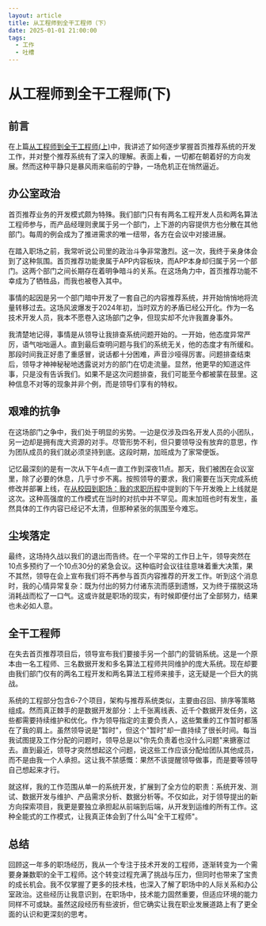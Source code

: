 ```yaml
---
layout: article
title: 从工程师到全干工程师（下）
date: 2025-01-01 21:00:00
tags:
  - 工作
  - 吐槽
---
```


# 从工程师到全干工程师(下)

## 前言
在上篇[从工程师到全干工程师(上)](./article/20241228-Do-everything.html)中，我讲述了如何逐步掌握首页推荐系统的开发工作，并对整个推荐系统有了深入的理解。表面上看，一切都在朝着好的方向发展。然而这种平静只是暴风雨来临前的宁静，一场危机正在悄然逼近。


## 办公室政治
首页推荐业务的开发模式颇为特殊。我们部门只有有两名工程开发人员和两名算法工程师参与，而产品经理则隶属于另一个部门，上下游的内容提供方也分散在其他部门。每周的例会成为了推进需求的唯一纽带，各方在会议中对接进展。

在踏入职场之前，我常听说公司里的政治斗争非常激烈。这一次，我终于亲身体会到了这种氛围。首页推荐功能隶属于APP内容板块，而APP本身却归属于另一个部门。这两个部门之间长期存在着明争暗斗的关系。在这场角力中，首页推荐功能不幸成为了牺牲品，而我也被卷入其中。

事情的起因是另一个部门暗中开发了一套自己的内容推荐系统，并开始悄悄地将流量转移过去。这场风波爆发于2024年初，当时双方的矛盾已经公开化。作为一名技术开发人员，我本不愿卷入这场部门之争，但现实却不允许我置身事外。

我清楚地记得，事情是从领导让我排查系统问题开始的。一开始，他态度异常严厉，语气咄咄逼人。直到最后查明问题与我们的系统无关，他的态度才有所缓和。那段时间我正好患了重感冒，说话都十分困难，声音沙哑得厉害。问题排查结束后，领导才神神秘秘地透露说对方的部门在切走流量。显然，他更早的知道这件事，只是没有告诉我们。如果不是这次问题排查，我们可能至今都被蒙在鼓里。这种信息不对等的现象并非个例，而是领导们享有的特权。

## 艰难的抗争
在这场部门之争中，我们处于明显的劣势。一边是仅涉及四名开发人员的小团队，另一边却是拥有庞大资源的对手。尽管形势不利，但只要领导没有放弃的意思，作为团队成员的我们就必须坚持到底。这段时期，加班成为了家常便饭。

记忆最深刻的是有一次从下午4点一直工作到深夜11点。那天，我们被困在会议室里，除了必要的休息，几乎寸步不离。按照领导的要求，我们需要在当天完成系统修改并部署上线，在[从校园到职场：我的求职历程](./article/20241217-Find-a-job.html)中提到的下午开发晚上上线就是这次。这种高强度的工作模式在当时的对抗中并不罕见。周末加班也时有发生，虽然具体的工作内容已经记不太清，但那种紧张的氛围至今难忘。

## 尘埃落定
最终，这场持久战以我们的退出而告终。在一个平常的工作日上午，领导突然在10点多预约了一个10点30分的紧急会议。这种临时会议往往意味着重大决策，果不其然，领导在会上宣布我们将不再参与首页内容推荐的开发工作。听到这个消息时，我的心情异常复杂：既为付出的努力付诸东流而感到遗憾，又为终于摆脱这场消耗战而松了一口气。这或许就是职场的现实，有时候即便付出了全部努力，结果也未必如人意。

## 全干工程师
在失去首页推荐项目后，领导宣布我们要接手另一个部门的营销系统。这是一个原本由一名工程师、三名数据开发和多名算法工程师共同维护的庞大系统。现在却要由我们部门仅有的两名工程开发和两名算法工程师来接手，这无疑是一个巨大的挑战。

系统的工程部分包含6-7个项目，架构与推荐系统类似，主要由召回、排序等策略组成。然而真正棘手的是数据开发部分：上千张离线表、近千个数据开发任务，这些都需要持续维护和优化。作为领导指定的主要负责人，这些繁重的工作暂时都落在了我的肩上。虽然领导说是"暂时"，但这个"暂时"却一直持续了很长时间。每当我试图提及工作分配的问题时，领导总是以"你先负责着也没什么问题"来搪塞过去。直到最近，领导才突然想起这个问题，说这些工作应该分配给团队其他成员，而不是由我一个人承担。这让我不禁感慨：果然不该提醒领导做事，而是要等领导自己想起来才行。

就这样，我的工作范围从单一的系统开发，扩展到了全方位的职责：系统开发、测试、数据开发与维护、产品需求分析、数据分析等。不仅如此，对于领导提出的新方向探索项目，我更是要独立承担起从前端到后端，从开发到运维的所有工作。这种全能式的工作模式，让我真正体会到了什么叫"全干工程师"。

## 总结
回顾这一年多的职场经历，我从一个专注于技术开发的工程师，逐渐转变为一个需要身兼数职的全干工程师。这个转变过程充满了挑战与压力，但同时也带来了宝贵的成长机会。我不仅掌握了更多的技术栈，也深入了解了职场中的人际关系和办公室政治。这些经历让我意识到，在职场中，技术能力固然重要，但适应环境的能力同样不可或缺。虽然这段经历有些波折，但它确实让我在职业发展道路上有了更全面的认识和更深刻的思考。
